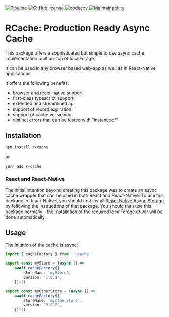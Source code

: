 ![Pipeline](https://github.com/Goldziher/rn-async-storage-cache-wrapper/workflows/CI/badge.svg?branch=master) [![GitHub license](https://img.shields.io/github/license/Goldziher/r-cache?logo=MIT)](https://github.com/Goldziher/r-cache) [![codecov](https://codecov.io/gh/Goldziher/rn-async-storage-cache-wrapper/branch/master/graph/badge.svg?token=1L6MQ9Y6UG)](https://codecov.io/gh/Goldziher/rn-async-storage-cache-wrapper) [![Maintainability](https://api.codeclimate.com/v1/badges/8328d0b358088c24e231/maintainability)](https://codeclimate.com/github/Goldziher/r-cache/maintainability)

# RCache: Production Ready Async Cache

This package offers a sophisticated but simple to use async cache implementation built on-top of localForage.

It can be used in any browser based web-app as well as in React-Native applications.

It offers the following benefits:

-   browser and react-native support
-   first-class typescript support
-   extended and streamlined api
-   support of record expiration
-   support of cache versioning
-   distinct errors that can be tested with "instanceof"

## Installation

```bash
npm install r-cache
```

or

```bash
yarn add r-cache
```

### React and React-Native

The initial intention beyond creating this package was to create an async cache wrapper that can be used in both React and React-Native. To use this package in React-Native, you should first install [React Native Async Storage](https://github.com/react-native-async-storage/async-storage) by following the instructions of that package. You should than use this package normally - the installation of the required localForage driver will be done automatically.

## Usage

The initation of the cache is async:

```typescript
import { cacheFactory } from 'r-cache'

export const myStore = (async () =>
    await cacheFactory({
        storeName: 'myStore',
        version: '1.0.1',
    }))()

export const myOtherStore = (async () =>
    await cacheFactory({
        storeName: 'myOtherStore',
        version: '2.0.0',
    }))()
```
